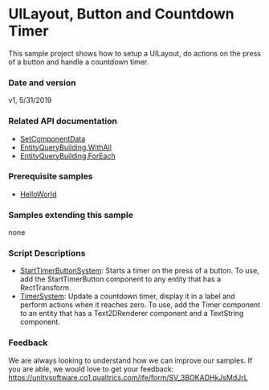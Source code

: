 # UILayout, Button and Countdown Timer
This sample project shows how to setup a UILayout, do actions on the press of a button and handle a countdown timer.

### Date and version
v1, 5/31/2019

### Related API documentation
* [SetComponentData](https://docs.unity3d.com/Packages/com.unity.entities@0.0/api/Unity.Entities.EntityManager.html#Unity_Entities_EntityManager_SetComponentData__1_Unity_Entities_Entity___0_)
* [EntityQueryBuilding.WithAll](https://docs.unity3d.com/Packages/com.unity.entities@0.0/api/Unity.Entities.EntityQueryBuilder.html#Unity_Entities_EntityQueryBuilder_WithAll__1)
* [EntityQueryBuilding.ForEach](https://docs.unity3d.com/Packages/com.unity.entities@0.0/api/Unity.Entities.EntityQueryBuilder.html#Unity_Entities_EntityQueryBuilder_ForEach_Unity_Entities_EntityQueryBuilder_F_E_)

### Prerequisite samples	
* [HelloWorld](../HelloWorld)

### Samples extending this sample
none

### Script Descriptions
* [StartTimerButtonSystem](Scripts/StartTimerButtonSystem.cs): Starts a timer on the press of a button. To use, add the StartTimerButton component to any entity that has a RectTransform.
* [TimerSystem](Scripts/TimerSystem.cs): Update a countdown timer, display it in a label and perform actions when it reaches zero. To use, add the Timer component to an entity that has a Text2DRenderer component and a TextString component.

### Feedback
We are always looking to understand how we can improve our samples. If you are able, we would love to get your feedback: https://unitysoftware.co1.qualtrics.com/jfe/form/SV_3BOKADHkJsMdJrL